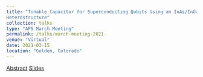 ```yaml
---
title: "Tunable Capacitor for Superconducting Qubits Using an InAs/InGaAs
Heterostructure"
collection: talks
type: "APS March Meeting"
permalink: /talks/march-meeting-2021
venue: "Virtual"
date: 2021-03-15
location: "Golden, Colorado"
---
```


[Abstract](https://meetings.aps.org/Meeting/MAR21/Session/C30.8)
[Slides](https://nmaterise.github.io/files/aps_march_mtg_talk_tcap_210315.pdf)
